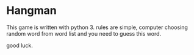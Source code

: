 # Hangman

This game is written with python 3.
rules are simple, computer choosing random word from word list and you need to guess this word.

good luck.
